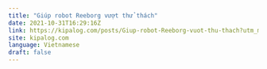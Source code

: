 ```yaml
---
title: "Giúp robot Reeborg vượt thử thách"
date: 2021-10-31T16:29:16Z
link: https://kipalog.com/posts/Giup-robot-Reeborg-vuot-thu-thach?utm_medium=RSS&utm_source=news.12bit.vn
site: kipalog.com
language: Vietnamese
draft: false
---
```

